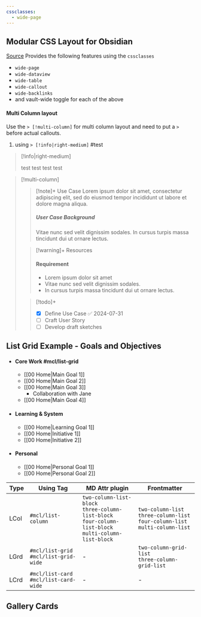 ```yaml
---
cssclasses:
  - wide-page
---
```

## Modular CSS Layout for Obsidian
[Source](https://github.com/efemkay/obsidian-modular-css-layout/tree/main?tab=readme-ov-file#installation--download-and-enable)
Provides the following features using the `cssclasses `
- `wide-page`
- `wide-dataview`
- `wide-table`
- `wide-callout`
- `wide-backlinks`
- and  vault-wide toggle for each of the above

#### Multi Column layout 
Use the `> [!multi-column]` for multi column layout and need to put a `>` before actual callouts.

1. using `> [!info|right-medium]`
#test
> [!info|right-medium]
> 
> test test test test


> [!multi-column]
>
>> [!note]+ Use Case
>> Lorem ipsum dolor sit amet, consectetur adipiscing elit, sed do eiusmod tempor incididunt ut labore et dolore magna aliqua.
>> ##### User Case Background
>> Vitae nunc sed velit dignissim sodales. In cursus turpis massa tincidunt dui ut ornare lectus.
>
>> [!warning]+ Resources
>> #### Requirement
>> - Lorem ipsum dolor sit amet
>> - Vitae nunc sed velit dignissim sodales.
>> - In cursus turpis massa tincidunt dui ut ornare lectus.
>
>> [!todo]+
>> - [x] Define Use Case ✅ 2024-07-31
>> - [ ] Craft User Story
>> - [ ] Develop draft sketches



## List Grid Example - Goals and Objectives

- #### Core Work #mcl/list-grid
    - [[00 Home|Main Goal 1]]
    - [[00 Home|Main Goal 2]]
    - [[00 Home|Main Goal 3]]
        - Collaboration with Jane
    - [[00 Home|Main Goal 4]]
- #### Learning & System
    - [[00 Home|Learning Goal 1]]
    - [[00 Home|Initiative 1]]
    - [[00 Home|Initiative 2]]
- #### Personal
    - [[00 Home|Personal Goal 1]]
    - [[00 Home|Personal Goal 2]]

|Type|Using Tag|MD Attr plugin|Frontmatter|
|---|---|---|---|
|LCol|`#mcl/list-column`|`two-column-list-block`  <br>`three-column-list-block`  <br>`four-column-list-block`  <br>`multi-column-list-block`|`two-column-list`  <br>`three-column-list`  <br>`four-column-list`  <br>`multi-column-list`|
|LGrd|`#mcl/list-grid`  <br>`#mcl/list-grid-wide`|-|`two-column-grid-list`  <br>`three-column-grid-list`|
|LCrd|`#mcl/list-card`  <br>`#mcl/list-card-wide`|-|-|
## Gallery Cards
